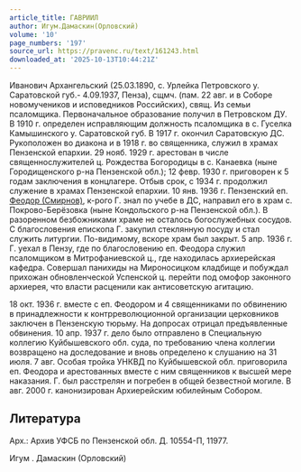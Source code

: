```yaml
---
article_title: ГАВРИИЛ
author: Игум.Дамаскин(Орловский)
volume: '10'
page_numbers: '197'
source_url: https://pravenc.ru/text/161243.html
downloaded_at: '2025-10-13T10:44:21Z'
---
```


Иванович Архангельский (25.03.1890, с. Урлейка Петровского у. Саратовской губ.- 4.09.1937, Пенза), сщмч. (пам. 22 авг. и в Соборе новомучеников и исповедников Российских), свящ. Из семьи псаломщика. Первоначальное образование получил в Петровском ДУ. В 1910 г. определен исправляющим должность псаломщика в с. Гуселка Камышинского у. Саратовской губ. В 1917 г. окончил Саратовскую ДС. Рукоположен во диакона и в 1918 г. во священника, служил в храмах Пензенской епархии. 29 нояб. 1929 г. арестован в числе священнослужителей ц. Рождества Богородицы в с. Канаевка (ныне Городищенского р-на Пензенской обл.); 12 февр. 1930 г. приговорен к 5 годам заключения в концлагере. Отбыв срок, с 1934 г. продолжил служение в храмах Пензенской епархии. 10 янв. 1936 г. Пензенский еп. [Феодор (Смирнов)](<https://pravenc.ru/text/Феодор (Смирнов).html>), к-рого Г. знал по учебе в ДС, направил его в храм с. Покрово-Берёзовка (ныне Кондольского р-на Пензенской обл.). В разоренном безбожниками храме не осталось богослужебных сосудов. С благословения епископа Г. закупил стеклянную посуду и стал служить литургии. По-видимому, вскоре храм был закрыт. 5 апр. 1936 г. Г. уехал в Пензу, где по благословению еп. Феодора служил псаломщиком в Митрофаниевской ц., где находилась архиерейская кафедра. Совершал панихиды на Мироносицком кладбище и побуждал прихожан обновленческой Успенской ц. перейти под омофор законного архиерея, что власти расценили как антисоветскую агитацию.

18 окт. 1936 г. вместе с еп. Феодором и 4 священниками по обвинению в принадлежности к контрреволюционной организации церковников заключен в Пензенскую тюрьму. На допросах отрицал предъявленные обвинения. 10 апр. 1937 г. дело было отправлено в Специальную коллегию Куйбышевского обл. суда, по требованию члена коллегии возвращено на доследование и вновь определено к слушанию на 31 июля. 7 авг. Особая тройка УНКВД по Куйбышевской обл. приговорила еп. Феодора и арестованных вместе с ним священников к высшей мере наказания. Г. был расстрелян и погребен в общей безвестной могиле. В авг. 2000 г. канонизирован Архиерейским юбилейным Собором.

## Литература

Арх.: Архив УФСБ по Пензенской обл. Д. 10554-П, 11977.

Игум .  Дамаскин   (Орловский)
